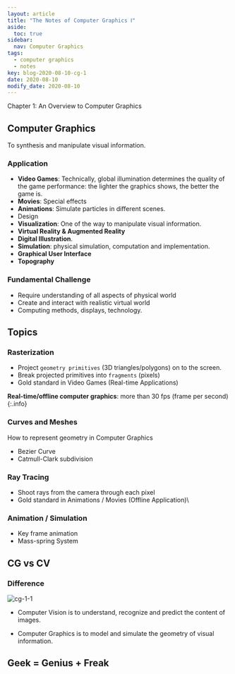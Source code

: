 ```yaml
---
layout: article
title: "The Notes of Computer Graphics Ⅰ"
aside:
  toc: true
sidebar:
  nav: Computer Graphics
tags:
  - computer graphics
  - notes
key: blog-2020-08-10-cg-1
date: 2020-08-10
modify_date: 2020-08-10
---
```


Chapter 1: An Overview to Computer Graphics

<!--more-->

## Computer Graphics

To synthesis and manipulate visual information.

### Application

- **Video Games**: Technically, global illumination determines the quality of the game performance: the lighter the graphics shows, the better the game is.
- **Movies**: Special effects
- **Animations**: Simulate particles in different scenes.
- Design
- **Visualization**: One of the way to manipulate visual information.
- **Virtual Reality & Augmented Reality**
- **Digital Illustration**.
- **Simulation**: physical simulation, computation and implementation.
- **Graphical User Interface**
- **Topography**

### Fundamental Challenge

- Require understanding of all aspects of physical world
- Create and interact with realistic virtual world
- Computing methods, displays, technology.


## Topics
  
### Rasterization

- Project `geometry primitives` (3D triangles/polygons) on to the screen.
- Break projected primitives into `fragments` (pixels)
- Gold standard in Video Games (Real-time Applications)

**Real-time/offline computer graphics**: more than 30 fps (frame per second)
{:.info}

### Curves and Meshes

How to represent geometry in Computer Graphics

- Bezier Curve
- Catmull-Clark subdivision

### Ray Tracing

- Shoot rays from the camera through each pixel
- Gold standard in Animations / Movies (Offline Application)\


### Animation / Simulation

- Key frame animation
- Mass-spring System

## CG vs CV

### Difference

![cg-1-1](https://s3.ax1x.com/2020/12/29/r7onmT.jpg)

- Computer Vision is to understand, recognize and predict the content of images.

- Computer Graphics is to model and simulate the geometry of visual information.


## Geek = Genius + Freak